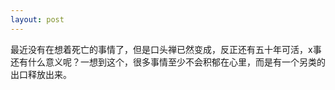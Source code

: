 ```yaml
---
layout: post
---
```


最近没有在想着死亡的事情了，但是口头禅已然变成，反正还有五十年可活，x事还有什么意义呢？一想到这个，很多事情至少不会积郁在心里，而是有一个另类的出口释放出来。